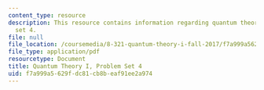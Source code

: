 ```yaml
---
content_type: resource
description: This resource contains information regarding quantum theory I, problem
  set 4.
file: null
file_location: /coursemedia/8-321-quantum-theory-i-fall-2017/f7a999a5629fdc81cb8beaf91ee2a974_MIT8_321F17_Pset4.pdf
file_type: application/pdf
resourcetype: Document
title: Quantum Theory I, Problem Set 4
uid: f7a999a5-629f-dc81-cb8b-eaf91ee2a974
---
```

